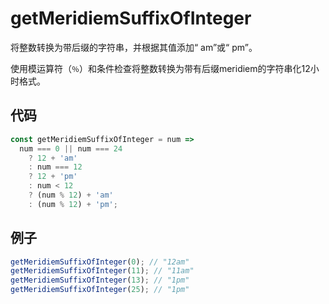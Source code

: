# getMeridiemSuffixOfInteger

将整数转换为带后缀的字符串，并根据其值添加“ am”或“ pm”。

使用模运算符（`％`）和条件检查将整数转换为带有后缀meridiem的字符串化12小时格式。

## 代码

```js
const getMeridiemSuffixOfInteger = num =>
  num === 0 || num === 24
    ? 12 + 'am'
    : num === 12
    ? 12 + 'pm'
    : num < 12
    ? (num % 12) + 'am'
    : (num % 12) + 'pm';
```

## 例子

```js
getMeridiemSuffixOfInteger(0); // "12am"
getMeridiemSuffixOfInteger(11); // "11am"
getMeridiemSuffixOfInteger(13); // "1pm"
getMeridiemSuffixOfInteger(25); // "1pm"
```
